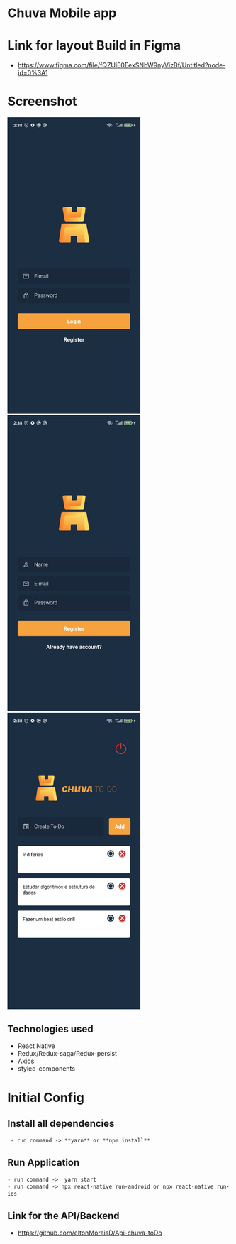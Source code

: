 # Chuva Mobile app

# Link for layout Build in Figma
  - https://www.figma.com/file/fQZUiE0EexSNbW9nyVizBf/Untitled?node-id=0%3A1

# Screenshot
<img src="src/screenshot/login-screen.jpg" width="300"> <img src="src/screenshot/register-screen.jpg" width="300"> <img src="src/screenshot/to-do-screen.jpg" width="300">


## Technologies used
  - React Native
  - Redux/Redux-saga/Redux-persist
  - Axios
  - styled-components
  
# Initial Config
 ## Install all dependencies
     - run command -> **yarn** or **npm install**
      
## Run Application
    - run command ->  yarn start
    - run command -> npx react-native run-android or npx react-native run-ios
    
## Link for the API/Backend
  - https://github.com/eltonMoraisD/Api-chuva-toDo
